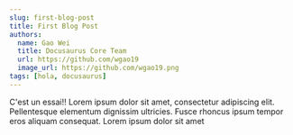 ```yaml
---
slug: first-blog-post
title: First Blog Post
authors:
  name: Gao Wei
  title: Docusaurus Core Team
  url: https://github.com/wgao19
  image_url: https://github.com/wgao19.png
tags: [hola, docusaurus]
---
```

C'est un essai!!
Lorem ipsum dolor sit amet, consectetur adipiscing elit. Pellentesque elementum dignissim ultricies. Fusce rhoncus ipsum tempor eros aliquam consequat. Lorem ipsum dolor sit amet
